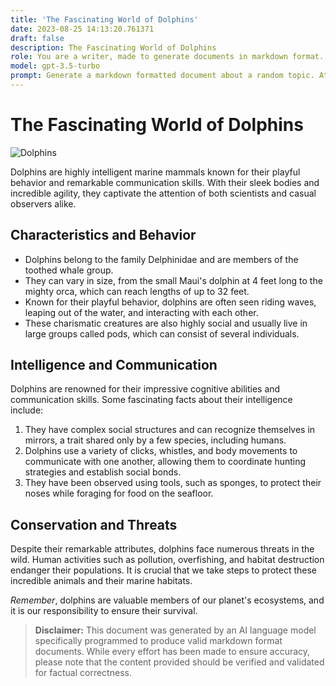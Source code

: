 ```yaml
---
title: 'The Fascinating World of Dolphins'
date: 2023-08-25 14:13:20.761371
draft: false
description: The Fascinating World of Dolphins
role: You are a writer, made to generate documents in markdown format. It is very important that all of the documents you generate are in valid markdown format.
model: gpt-3.5-turbo
prompt: Generate a markdown formatted document about a random topic. At the bottom, include a disclaimer explaining that the document was generated by you. The first line of the document should be the title. Make sure that the entire document is in proper markdown format, using a mix of various tags to make the document visually appealing.
---
```


# The Fascinating World of Dolphins

![Dolphins](https://www.example.com/dolphins.jpg)

Dolphins are highly intelligent marine mammals known for their playful behavior and remarkable communication skills. With their sleek bodies and incredible agility, they captivate the attention of both scientists and casual observers alike.

## Characteristics and Behavior

- Dolphins belong to the family Delphinidae and are members of the toothed whale group.
- They can vary in size, from the small Maui's dolphin at 4 feet long to the mighty orca, which can reach lengths of up to 32 feet.
- Known for their playful behavior, dolphins are often seen riding waves, leaping out of the water, and interacting with each other.
- These charismatic creatures are also highly social and usually live in large groups called pods, which can consist of several individuals.

## Intelligence and Communication

Dolphins are renowned for their impressive cognitive abilities and communication skills. Some fascinating facts about their intelligence include:

1. They have complex social structures and can recognize themselves in mirrors, a trait shared only by a few species, including humans.
2. Dolphins use a variety of clicks, whistles, and body movements to communicate with one another, allowing them to coordinate hunting strategies and establish social bonds.
3. They have been observed using tools, such as sponges, to protect their noses while foraging for food on the seafloor.

## Conservation and Threats

Despite their remarkable attributes, dolphins face numerous threats in the wild. Human activities such as pollution, overfishing, and habitat destruction endanger their populations. It is crucial that we take steps to protect these incredible animals and their marine habitats.

*Remember*, dolphins are valuable members of our planet's ecosystems, and it is our responsibility to ensure their survival.

> **Disclaimer:**
> This document was generated by an AI language model specifically programmed to produce valid markdown format documents. While every effort has been made to ensure accuracy, please note that the content provided should be verified and validated for factual correctness.